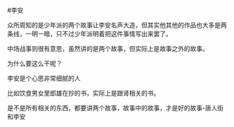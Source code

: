 #李安 

众所周知的是少年派的两个故事让李安名声大造，但其实他其他的作品也大多是两条线，一明一暗，只不过少年派明着把这件事情写出来罢了。

中场战事则很有意思，虽然讲的是两个故事，但实际上是故事之外的故事。

为什么要这么干呢？

李安是个心思非常细腻的人

比如饮食男女里郎雄在抄的书，实际上是跟肾相关的书。

是不是所有相关的东西，都要讲两个故事，故事中的故事，才是好的故事-唐人街和李安
